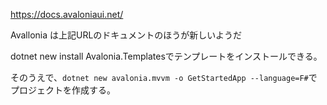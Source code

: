 https://docs.avaloniaui.net/

Avallonia は上記URLのドキュメントのほうが新しいようだ

dotnet new install Avalonia.Templatesでテンプレートをインストールできる。

そのうえで、`dotnet new avalonia.mvvm -o GetStartedApp --language=F#`でプロジェクトを作成する。